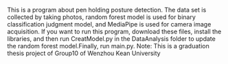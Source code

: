 This is a program about pen holding posture detection. The data set is collected by taking photos, random forest model is used for binary classification judgment model, and MediaPipe is used for camera image acquisition.
If you want to run this program, download these files, install the libraries, and then run CreatModel.py in the DataAnalysis folder to update the random forest model.Finally, run main.py.
Note: This is a graduation thesis project of Group10 of Wenzhou Kean University
